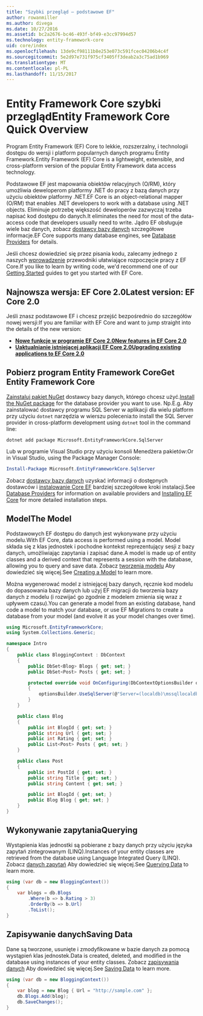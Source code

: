 ```yaml
---
title: "Szybki przegląd — podstawowe EF"
author: rowanmiller
ms.author: divega
ms.date: 10/27/2016
ms.assetid: bc2a2676-bc46-493f-bf49-e3cc97994d57
ms.technology: entity-framework-core
uid: core/index
ms.openlocfilehash: 13de9cf98111b8e253e073c591fcec04206b4c4f
ms.sourcegitcommit: 5e2d97e731f975cf3405ff3deab2a3c75ad1b969
ms.translationtype: MT
ms.contentlocale: pl-PL
ms.lasthandoff: 11/15/2017
---
```

# <a name="entity-framework-core-quick-overview"></a><span data-ttu-id="d9a9a-102">Entity Framework Core szybki przegląd</span><span class="sxs-lookup"><span data-stu-id="d9a9a-102">Entity Framework Core Quick Overview</span></span>

<span data-ttu-id="d9a9a-103">Program Entity Framework (EF) Core to lekkie, rozszerzalny, i technologii dostępu do wersji i platform popularnych danych programu Entity Framework.</span><span class="sxs-lookup"><span data-stu-id="d9a9a-103">Entity Framework (EF) Core is a lightweight, extensible, and cross-platform version of the popular Entity Framework data access technology.</span></span>

<span data-ttu-id="d9a9a-104">Podstawowe EF jest mapowania obiektów relacyjnych (O/RM), który umożliwia deweloperom platformy .NET do pracy z bazą danych przy użyciu obiektów platformy .NET.</span><span class="sxs-lookup"><span data-stu-id="d9a9a-104">EF Core is an object-relational mapper (O/RM) that enables .NET developers to work with a database using .NET objects.</span></span> <span data-ttu-id="d9a9a-105">Eliminuje potrzebę większość deweloperów zazwyczaj trzeba napisać kod dostępu do danych.</span><span class="sxs-lookup"><span data-stu-id="d9a9a-105">It eliminates the need for most of the data-access code that developers usually need to write.</span></span> <span data-ttu-id="d9a9a-106">Jądro EF obsługuje wiele baz danych, zobacz [dostawcy bazy danych](providers/index.md) szczegółowe informacje.</span><span class="sxs-lookup"><span data-stu-id="d9a9a-106">EF Core supports many database engines, see [Database Providers](providers/index.md) for details.</span></span>

<span data-ttu-id="d9a9a-107">Jeśli chcesz dowiedzieć się przez pisania kodu, zalecamy jednego z naszych [wprowadzenie](get-started/index.md) przewodniki ułatwiające rozpoczęcie pracy z EF Core.</span><span class="sxs-lookup"><span data-stu-id="d9a9a-107">If you like to learn by writing code, we'd recommend one of our [Getting Started](get-started/index.md) guides to get you started with EF Core.</span></span>

## <a name="latest-version-ef-core-20"></a><span data-ttu-id="d9a9a-108">Najnowsza wersja: EF Core 2.0</span><span class="sxs-lookup"><span data-stu-id="d9a9a-108">Latest version: EF Core 2.0</span></span>

<span data-ttu-id="d9a9a-109">Jeśli znasz podstawowe EF i chcesz przejść bezpośrednio do szczegółów nowej wersji:</span><span class="sxs-lookup"><span data-stu-id="d9a9a-109">If you are familiar with EF Core and want to jump straight into the details of the new version:</span></span>

- <span data-ttu-id="d9a9a-110">**[Nowe funkcje w programie EF Core 2.0](what-is-new/index.md)**</span><span class="sxs-lookup"><span data-stu-id="d9a9a-110">**[New features in EF Core 2.0](what-is-new/index.md)**</span></span>
- <span data-ttu-id="d9a9a-111">**[Uaktualnianie istniejącej aplikacji EF Core 2.0](miscellaneous/1x-2x-upgrade.md)**</span><span class="sxs-lookup"><span data-stu-id="d9a9a-111">**[Upgrading existing applications to EF Core 2.0](miscellaneous/1x-2x-upgrade.md)**</span></span>

## <a name="get-entity-framework-core"></a><span data-ttu-id="d9a9a-112">Pobierz program Entity Framework Core</span><span class="sxs-lookup"><span data-stu-id="d9a9a-112">Get Entity Framework Core</span></span>

<span data-ttu-id="d9a9a-113">[Zainstaluj pakiet NuGet](https://docs.nuget.org/ndocs/quickstart/use-a-package) dostawcy bazy danych, którego chcesz użyć.</span><span class="sxs-lookup"><span data-stu-id="d9a9a-113">[Install the NuGet package](https://docs.nuget.org/ndocs/quickstart/use-a-package) for the database provider you want to use.</span></span> <span data-ttu-id="d9a9a-114">Np.</span><span class="sxs-lookup"><span data-stu-id="d9a9a-114">E.g.</span></span> <span data-ttu-id="d9a9a-115">Aby zainstalować dostawcy programu SQL Server w aplikacji dla wielu platform przy użyciu `dotnet` narzędzia w wierszu polecenia:</span><span class="sxs-lookup"><span data-stu-id="d9a9a-115">to install the SQL Server provider in cross-platform development using `dotnet` tool in the command line:</span></span>

``` Console
dotnet add package Microsoft.EntityFrameworkCore.SqlServer
```

<span data-ttu-id="d9a9a-116">Lub w programie Visual Studio przy użyciu konsoli Menedżera pakietów:</span><span class="sxs-lookup"><span data-stu-id="d9a9a-116">Or in Visual Studio, using the Package Manager Console:</span></span>

``` PowerShell
Install-Package Microsoft.EntityFrameworkCore.SqlServer
```
<span data-ttu-id="d9a9a-117">Zobacz [dostawcy bazy danych](providers/index.md) uzyskać informacji o dostępnych dostawców i [instalowanie Core EF](get-started/install/index.md) bardziej szczegółowe kroki instalacji.</span><span class="sxs-lookup"><span data-stu-id="d9a9a-117">See [Database Providers](providers/index.md) for information on available providers and [Installing EF Core](get-started/install/index.md) for more detailed installation steps.</span></span>

## <a name="the-model"></a><span data-ttu-id="d9a9a-118">Model</span><span class="sxs-lookup"><span data-stu-id="d9a9a-118">The Model</span></span>

<span data-ttu-id="d9a9a-119">Podstawowych EF dostępu do danych jest wykonywane przy użyciu modelu.</span><span class="sxs-lookup"><span data-stu-id="d9a9a-119">With EF Core, data access is performed using a model.</span></span> <span data-ttu-id="d9a9a-120">Model składa się z klas jednostek i pochodne kontekst reprezentujący sesji z bazy danych, umożliwiając zapytania i zapisać dane.</span><span class="sxs-lookup"><span data-stu-id="d9a9a-120">A model is made up of entity classes and a derived context that represents a session with the database, allowing you to query and save data.</span></span> <span data-ttu-id="d9a9a-121">Zobacz [tworzenia modelu](modeling/index.md) Aby dowiedzieć się więcej.</span><span class="sxs-lookup"><span data-stu-id="d9a9a-121">See [Creating a Model](modeling/index.md) to learn more.</span></span>

<span data-ttu-id="d9a9a-122">Można wygenerować model z istniejącej bazy danych, ręcznie kod modelu do dopasowania bazy danych lub użyj EF migracji do tworzenia bazy danych z modelu (i rozwijać go zgodnie z modelem zmienia się wraz z upływem czasu).</span><span class="sxs-lookup"><span data-stu-id="d9a9a-122">You can generate a model from an existing database, hand code a model to match your database, or use EF Migrations to create a database from your model (and evolve it as your model changes over time).</span></span>

``` csharp
using Microsoft.EntityFrameworkCore;
using System.Collections.Generic;

namespace Intro
{
    public class BloggingContext : DbContext
    {
        public DbSet<Blog> Blogs { get; set; }
        public DbSet<Post> Posts { get; set; }

        protected override void OnConfiguring(DbContextOptionsBuilder optionsBuilder)
        {
            optionsBuilder.UseSqlServer(@"Server=(localdb)\mssqllocaldb;Database=MyDatabase;Trusted_Connection=True;");
        }
    }

    public class Blog
    {
        public int BlogId { get; set; }
        public string Url { get; set; }
        public int Rating { get; set; }
        public List<Post> Posts { get; set; }
    }

    public class Post
    {
        public int PostId { get; set; }
        public string Title { get; set; }
        public string Content { get; set; }

        public int BlogId { get; set; }
        public Blog Blog { get; set; }
    }
}
```

## <a name="querying"></a><span data-ttu-id="d9a9a-123">Wykonywanie zapytania</span><span class="sxs-lookup"><span data-stu-id="d9a9a-123">Querying</span></span>

<span data-ttu-id="d9a9a-124">Wystąpienia klas jednostki są pobierane z bazy danych przy użyciu języka zapytań zintegrowanym (LINQ).</span><span class="sxs-lookup"><span data-stu-id="d9a9a-124">Instances of your entity classes are retrieved from the database using Language Integrated Query (LINQ).</span></span> <span data-ttu-id="d9a9a-125">Zobacz [danych zapytań](querying/index.md) Aby dowiedzieć się więcej.</span><span class="sxs-lookup"><span data-stu-id="d9a9a-125">See [Querying Data](querying/index.md) to learn more.</span></span>

``` csharp
using (var db = new BloggingContext())
{
    var blogs = db.Blogs
        .Where(b => b.Rating > 3)
        .OrderBy(b => b.Url)
        .ToList();
}
```

## <a name="saving-data"></a><span data-ttu-id="d9a9a-126">Zapisywanie danych</span><span class="sxs-lookup"><span data-stu-id="d9a9a-126">Saving Data</span></span>

<span data-ttu-id="d9a9a-127">Dane są tworzone, usunięte i zmodyfikowane w bazie danych za pomocą wystąpień klas jednostek.</span><span class="sxs-lookup"><span data-stu-id="d9a9a-127">Data is created, deleted, and modified in the database using instances of your entity classes.</span></span> <span data-ttu-id="d9a9a-128">Zobacz [zapisywania danych](saving/index.md) Aby dowiedzieć się więcej.</span><span class="sxs-lookup"><span data-stu-id="d9a9a-128">See [Saving Data](saving/index.md) to learn more.</span></span>

``` csharp
using (var db = new BloggingContext())
{
    var blog = new Blog { Url = "http://sample.com" };
    db.Blogs.Add(blog);
    db.SaveChanges();
}
```
